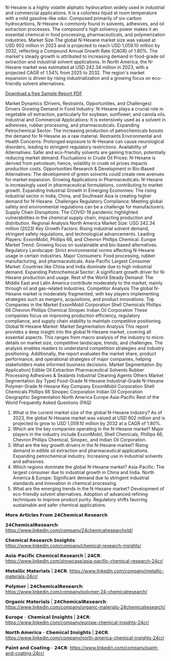 N-Hexane is a highly volatile aliphatic hydrocarbon widely used in industrial and commercial applications. It is a colorless liquid at room temperature with a mild gasoline-like odor. Composed primarily of six-carbon hydrocarbons, N-Hexane is commonly found in solvents, adhesives, and oil extraction processes. The compound's high solvency power makes it an essential chemical in food processing, pharmaceuticals, and polymerization industries.
Market Size
The global N-Hexane market size was valued at USD 902 million in 2023 and is projected to reach USD 1,059.10 million by 2032, reflecting a Compound Annual Growth Rate (CAGR) of 1.80%. The market's steady growth is attributed to increasing demand in food-grade oil extraction and industrial solvent applications.
In North America, the N-Hexane market was estimated at USD 242.34 million in 2023, with a projected CAGR of 1.54% from 2025 to 2032. The region's market expansion is driven by rising industrialization and a growing focus on eco-friendly solvent alternatives.

[Download a free Sample Report PDF](https://www.24chemicalresearch.com/download-sample/282944/global-nhexane-market-2025-2032-218)

Market Dynamics (Drivers, Restraints, Opportunities, and Challenges)
Drivers
Growing Demand in Food Industry: N-Hexane plays a crucial role in vegetable oil extraction, particularly for soybean, sunflower, and canola oils.
Industrial and Commercial Applications: It is extensively used as a solvent in adhesives, rubber processing, and pharmaceuticals.
Expanding Petrochemical Sector: The increasing production of petrochemicals boosts the demand for N-Hexane as a raw material.
Restraints
Environmental and Health Concerns: Prolonged exposure to N-Hexane can cause neurological disorders, leading to stringent regulatory restrictions.
Availability of Alternatives: Safer and eco-friendly solvents are gaining traction, potentially reducing market demand.
Fluctuations in Crude Oil Prices: N-Hexane is derived from petroleum; hence, volatility in crude oil prices impacts production costs.
Opportunities
Research & Development in Bio-Based Alternatives: The development of green solvents could create new avenues for market expansion.
Growing Applications in Pharmaceuticals: N-Hexane is increasingly used in pharmaceutical formulations, contributing to market growth.
Expanding Industrial Growth in Emerging Economies: The rising industrial sector in India, China, and Southeast Asia is creating higher demand for N-Hexane.
Challenges
Regulatory Compliance: Meeting global safety and environmental regulations can be a challenge for manufacturers.
Supply Chain Disruptions: The COVID-19 pandemic highlighted vulnerabilities in the chemical supply chain, impacting production and distribution.
Regional Analysis
North America
Market Size: USD 242.34 million (2023)
Key Growth Factors: Rising industrial solvent demand, stringent safety regulations, and technological advancements.
Leading Players: ExxonMobil, Phillips 66, and Chevron Phillips Chemical.
Europe
Market Trend: Growing focus on sustainable and bio-based alternatives.
Regulatory Landscape: Strict environmental norms affecting N-Hexane usage in certain industries.
Major Consumers: Food processing, rubber manufacturing, and pharmaceuticals.
Asia-Pacific
Largest Consumer Market: Countries like China and India dominate due to high industrial demand.
Expanding Petrochemical Sector: A significant growth driver for N-Hexane production and usage.
Rest of the World
Steady Demand: The Middle East and Latin America contribute moderately to the market, mainly through oil and gas-related industries.
Competitor Analysis
The global N-Hexane market is moderately fragmented, with key players implementing strategies such as mergers, acquisitions, and product innovations.
Top Companies in the Market
ExxonMobil Corporation
Shell Chemicals
Phillips 66
Chevron Phillips Chemical
Sinopec
Indian Oil Corporation
These companies focus on improving production efficiency, regulatory compliance, and supply chain stability to maintain competitive positioning.
Global N-Hexane Market: Market Segmentation Analysis
This report provides a deep insight into the global N-Hexane market, covering all essential aspects. This ranges from macro analysis of the industry to micro details on market size, competitive landscape, trends, and challenges.
The analysis enables readers to understand competition strategies and industry positioning. Additionally, the report evaluates the market share, product performance, and operational strategies of major companies, helping stakeholders make informed business decisions.
Market Segmentation (by Application)
Edible Oil Extraction
Pharmaceutical Solvents
Rubber Processing
Adhesives & Sealants
Industrial Cleaning Agents
Others
Market Segmentation (by Type)
Food-Grade N-Hexane
Industrial-Grade N-Hexane
Polymer-Grade N-Hexane
Key Company
ExxonMobil Corporation
Shell Chemicals
Phillips 66
Sinopec Corporation
Indian Oil Corporation
Geographic Segmentation
North America
Europe
Asia-Pacific
Rest of the World
Frequently Asked Questions (FAQ)
1. What is the current market size of the global N-Hexane industry?
As of 2023, the global N-Hexane market was valued at USD 902 million and is projected to grow to USD 1,059.10 million by 2032 at a CAGR of 1.80%.
2. Which are the key companies operating in the N-Hexane market?
Major players in the industry include ExxonMobil, Shell Chemicals, Phillips 66, Chevron Phillips Chemical, Sinopec, and Indian Oil Corporation.
3. What are the key growth drivers in the N-Hexane market?
Rising demand in edible oil extraction and pharmaceutical applications.
Expanding petrochemical industry.
Increasing use in industrial solvents and adhesives.
4. Which regions dominate the global N-Hexane market?
Asia-Pacific: The largest consumer due to industrial growth in China and India.
North America & Europe: Significant demand due to stringent industrial standards and innovation in chemical processing.
5. What are the emerging trends in the N-Hexane market?
Development of eco-friendly solvent alternatives.
Adoption of advanced refining techniques to improve product purity.
Regulatory shifts favoring sustainable and safer chemical applications.

𝗠𝗼𝗿𝗲 𝗔𝗿𝘁𝗶𝗰𝗹𝗲𝘀 𝗙𝗿𝗼𝗺 𝟮𝟰𝗖𝗵𝗲𝗺𝗶𝗰𝗮𝗹 𝗥𝗲𝘀𝗲𝗮𝗿𝗰𝗵

𝟮𝟰𝗖𝗵𝗲𝗺𝗶𝗰𝗮𝗹𝗥𝗲𝘀𝗲𝗮𝗿𝗰𝗵: https://www.linkedin.com/company/24chemicalresearchold/

𝗖𝗵𝗲𝗺𝗶𝗰𝗮𝗹 𝗥𝗲𝘀𝗲𝗮𝗿𝗰𝗵 𝗜𝗻𝘀𝗶𝗴𝗵𝘁𝘀: https://www.linkedin.com/company/chemical-research-insights/

𝗔𝘀𝗶𝗮-𝗣𝗮𝗰𝗶𝗳𝗶𝗰 𝗖𝗵𝗲𝗺𝗶𝗰𝗮𝗹 𝗥𝗲𝘀𝗲𝗮𝗿𝗰𝗵 | 𝟮𝟰𝗖𝗥: https://www.linkedin.com/showcase/asia-pacific-chemical-research-24cr/

𝗠𝗲𝘁𝗮𝗹𝗹𝗶𝗰 𝗠𝗮𝘁𝗲𝗿𝗶𝗮𝗹𝘀 | 𝟮𝟰𝗖𝗥: https://www.linkedin.com/company/metallic-materials-24cr/

𝗣𝗼𝗹𝘆𝗺𝗲𝗿 | 𝟮𝟰𝗖𝗵𝗲𝗺𝗶𝗰𝗮𝗹𝗥𝗲𝘀𝗲𝗮𝗿𝗰𝗵: https://www.linkedin.com/company/polymer-24-chemicalresearch/

𝗢𝗿𝗴𝗮𝗻𝗶𝗰 𝗠𝗮𝘁𝗲𝗿𝗶𝗮𝗹𝘀 | 𝟮𝟰𝗖𝗵𝗲𝗺𝗶𝗰𝗮𝗹𝗥𝗲𝘀𝗲𝗮𝗿𝗰𝗵: https://www.linkedin.com/company/organic-materials-24chemicalresearch/

𝗘𝘂𝗿𝗼𝗽𝗲 - 𝗖𝗵𝗲𝗺𝗶𝗰𝗮𝗹 𝗜𝗻𝘀𝗶𝗴𝗵𝘁𝘀 | 𝟮𝟰𝗖𝗥: https://www.linkedin.com/company/europe-chemical-insights-24cr/

𝗡𝗼𝗿𝘁𝗵 𝗔𝗺𝗲𝗿𝗶𝗰𝗮 - 𝗖𝗵𝗲𝗺𝗶𝗰𝗮𝗹 𝗜𝗻𝘀𝗶𝗴𝗵𝘁𝘀 | 𝟮𝟰𝗖𝗥: https://www.linkedin.com/company/north-america-chemical-insights-24cr/

𝗣𝗮𝗶𝗻𝘁 𝗮𝗻𝗱 𝗖𝗼𝗮𝘁𝗶𝗻𝗴 - 𝟮𝟰𝗖𝗥: https://www.linkedin.com/company/paint-and-coating-24cr/
